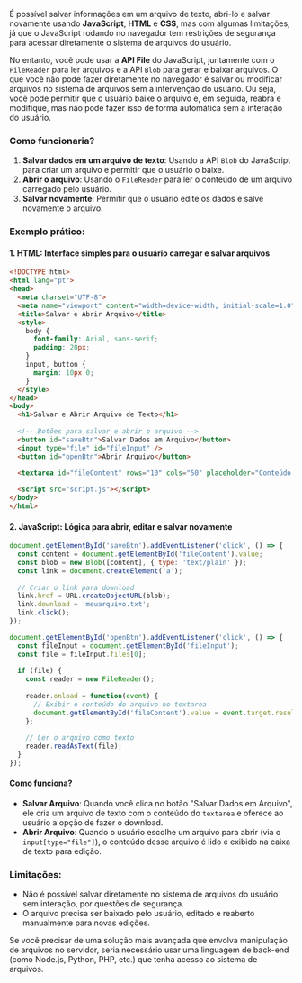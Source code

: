 É possível salvar informações em um arquivo de texto, abri-lo e salvar novamente usando **JavaScript**, **HTML** e **CSS**, mas com algumas limitações, já que o JavaScript rodando no navegador tem restrições de segurança para acessar diretamente o sistema de arquivos do usuário.

No entanto, você pode usar a **API File** do JavaScript, juntamente com o `FileReader` para ler arquivos e a API `Blob` para gerar e baixar arquivos. O que você não pode fazer diretamente no navegador é salvar ou modificar arquivos no sistema de arquivos sem a intervenção do usuário. Ou seja, você pode permitir que o usuário baixe o arquivo e, em seguida, reabra e modifique, mas não pode fazer isso de forma automática sem a interação do usuário.

### Como funcionaria?

1. **Salvar dados em um arquivo de texto**: Usando a API `Blob` do JavaScript para criar um arquivo e permitir que o usuário o baixe.
2. **Abrir o arquivo**: Usando o `FileReader` para ler o conteúdo de um arquivo carregado pelo usuário.
3. **Salvar novamente**: Permitir que o usuário edite os dados e salve novamente o arquivo.

### Exemplo prático:

#### 1. HTML: Interface simples para o usuário carregar e salvar arquivos

```html
<!DOCTYPE html>
<html lang="pt">
<head>
  <meta charset="UTF-8">
  <meta name="viewport" content="width=device-width, initial-scale=1.0">
  <title>Salvar e Abrir Arquivo</title>
  <style>
    body {
      font-family: Arial, sans-serif;
      padding: 20px;
    }
    input, button {
      margin: 10px 0;
    }
  </style>
</head>
<body>
  <h1>Salvar e Abrir Arquivo de Texto</h1>
  
  <!-- Botões para salvar e abrir o arquivo -->
  <button id="saveBtn">Salvar Dados em Arquivo</button>
  <input type="file" id="fileInput" />
  <button id="openBtn">Abrir Arquivo</button>
  
  <textarea id="fileContent" rows="10" cols="50" placeholder="Conteúdo do arquivo será exibido aqui..."></textarea>

  <script src="script.js"></script>
</body>
</html>
```

#### 2. JavaScript: Lógica para abrir, editar e salvar novamente

```javascript
document.getElementById('saveBtn').addEventListener('click', () => {
  const content = document.getElementById('fileContent').value;
  const blob = new Blob([content], { type: 'text/plain' });
  const link = document.createElement('a');
  
  // Criar o link para download
  link.href = URL.createObjectURL(blob);
  link.download = 'meuarquivo.txt';
  link.click();
});

document.getElementById('openBtn').addEventListener('click', () => {
  const fileInput = document.getElementById('fileInput');
  const file = fileInput.files[0];
  
  if (file) {
    const reader = new FileReader();
    
    reader.onload = function(event) {
      // Exibir o conteúdo do arquivo no textarea
      document.getElementById('fileContent').value = event.target.result;
    };
    
    // Ler o arquivo como texto
    reader.readAsText(file);
  }
});
```

#### Como funciona?

* **Salvar Arquivo**: Quando você clica no botão "Salvar Dados em Arquivo", ele cria um arquivo de texto com o conteúdo do `textarea` e oferece ao usuário a opção de fazer o download.
* **Abrir Arquivo**: Quando o usuário escolhe um arquivo para abrir (via o `input[type="file"]`), o conteúdo desse arquivo é lido e exibido na caixa de texto para edição.

### Limitações:

* Não é possível salvar diretamente no sistema de arquivos do usuário sem interação, por questões de segurança.
* O arquivo precisa ser baixado pelo usuário, editado e reaberto manualmente para novas edições.

Se você precisar de uma solução mais avançada que envolva manipulação de arquivos no servidor, seria necessário usar uma linguagem de back-end (como Node.js, Python, PHP, etc.) que tenha acesso ao sistema de arquivos.
